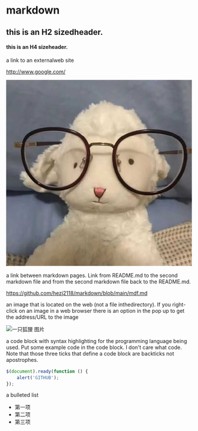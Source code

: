 # markdown
## this is an H2 sizedheader.
#### this is an H4 sizeheader.

a link to an externalweb site

<http://www.google.com/>

![小羊 图片](https://github.com/hezj2118/markdown/blob/main/%E5%B0%8F%E7%BE%8A.jpeg)

  a link between markdown pages. Link from README.md to the second markdown file and from the second markdown file back to the README.md.
  
<https://github.com/hezj2118/markdown/blob/main/mdf.md>

an image that is located on the web (not a file inthedirectory). If you right-click on an image in a web browser there is an option in the pop up to get the address/URL to the image

![一只狐狸 图片](https://img1.baidu.com/it/u=3365503159,1655500687&fm=26&fmt=auto&gp=0.jpg)

 a code block with syntax highlighting for the programming language being used. Put some example code in the code block. I don't care what code. Note that those three ticks that define a code block are backticks not apostrophes.
 
```javascript
$(document).ready(function () {
    alert('GITHUB');
});
```

 a bulleted list
* 第一项
* 第二项
* 第三项
